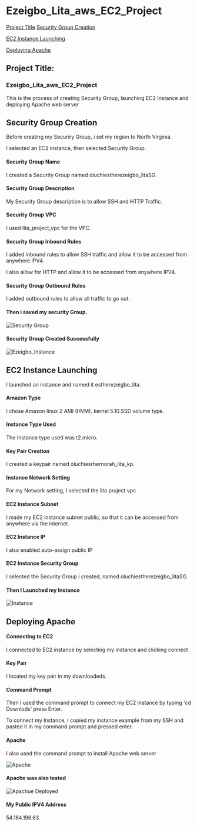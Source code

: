 # Ezeigbo_Lita_aws_EC2_Project

[Project Title](#project-title)
[Security Group Creation](#Security-Group-Creation)

[EC2 Instance Launching](#EC2-Instance-Launching)

[Deploying Apache](#Deploying-Apache)

## Project Title:
### Ezeigbo_Lita_aws_EC2_Project

This is the process of creating Security Group, launching EC2 Instance and deploying Apache web server

## Security Group Creation
Before creating my Securiry Group, i set my region to North Virginia.

I selected an EC2 instance, then selected Security Group. 

#### Security Group Name
I created a Security Group named oluchiestherezeigbo_litaSG.

#### Security Group Description
My Security Group description is to allow SSH and HTTP Traffic. 

#### Security Group VPC
I used lita_project_vpc for the VPC.

#### Security Group Inbound Rules
I added inbound rules to allow SSH traffic and allow it to be accessed from anywhere IPV4. 

I also allow for HTTP and allow it to be accessed from anywhere IPV4.

#### Security Group Outbound Rules
I added outbound rules to allow all traffic to go out.

#### Then i saved my security Group.

![Security Group](https://github.com/user-attachments/assets/1ea58d73-088d-4e3b-935c-c3972f1ed51f)

#### Security Group Created Successfully

![Ezeigbo_Instance](https://github.com/user-attachments/assets/352b1765-68b0-45c9-aea7-e1d261ef0c09)


## EC2 Instance Launching
I launched an instance and named it estherezeigbo_lita. 

#### Amazon Type
I chose Amazon linux 2 AMI (HVM). kernel 5.10.SSD volume type.

#### Instance Type Used
The Instance type used was t2.micro.

#### Key Pair Creation
I created a keypair named oluchiesrhernorah_lita_kp.

#### Instance Network Setting
For my Network setting, I selected the lita project vpc

#### EC2 Instance Subnet
I made my EC2 instance subnet public, so that it can be accessed from anywhere via the internet. 

#### EC2 Instance IP
I also enabled auto-assign public IP

#### EC2 Instance Security Group 
I selected the Security Group i created, named oluchiestherezeigbo_litaSG.

#### Then I Launched my Instance

![Instance](https://github.com/user-attachments/assets/60a1e5d2-87de-469e-8e17-c0392dccba74)


## Deploying Apache

#### Connecting to EC2
I connected to EC2 instance by selecting my instance and clicking connect

#### Key Pair
I located my key pair in my downloadeds. 

#### Command Prompt
Then I used the command prompt to connect my EC2 instance by typing 'cd Downlods' press Enter. 

To connect my Instance, I copied my instance example from my SSH and pasted it in my command prompt and pressed enter.

#### Apache
I also used the command prompt to install Apache web server

![Apache](https://github.com/user-attachments/assets/dc8b19ed-7c3c-472b-a792-890cd3c55634)


#### Apache was also tested
![Apachue Deployed](https://github.com/user-attachments/assets/afc1bea4-9578-48d5-acd2-5c8bc6c4f140)

#### My Public IPV4 Address
54.164.196.63
